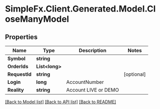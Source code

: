 # SimpleFx.Client.Generated.Model.CloseManyModel
## Properties

Name | Type | Description | Notes
------------ | ------------- | ------------- | -------------
**Symbol** | **string** |  | 
**OrderIds** | **List&lt;long&gt;** |  | 
**RequestId** | **string** |  | [optional] 
**Login** | **long** | AccountNumber | 
**Reality** | **string** | Account LIVE or DEMO | 

[[Back to Model list]](../README.md#documentation-for-models) [[Back to API list]](../README.md#documentation-for-api-endpoints) [[Back to README]](../README.md)

